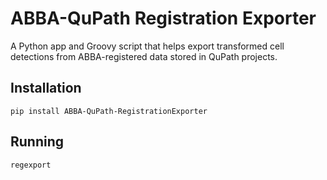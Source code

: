 # ABBA-QuPath Registration Exporter

A Python app and Groovy script that helps export transformed cell detections
from ABBA-registered data stored in QuPath projects.

## Installation

```
pip install ABBA-QuPath-RegistrationExporter
```

## Running

```
regexport
```